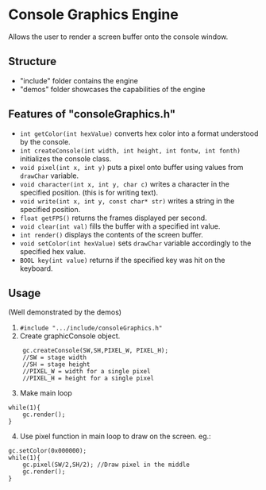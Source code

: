 # Console Graphics Engine
Allows the user to render a screen buffer onto the console window.
## Structure
- "include" folder contains the engine
- "demos" folder showcases the capabilities of the engine

## Features of "consoleGraphics.h"
- ``` int getColor(int hexValue) ``` converts hex color into a format understood by the console.
- ``` int createConsole(int width, int height, int fontw, int fonth) ``` initializes the console class.
- ``` void pixel(int x, int y) ``` puts a pixel onto buffer using values from ``` drawChar ``` variable.
- ``` void character(int x, int y, char c) ``` writes a character in the specified position. (this is for writing text).
- ``` void write(int x, int y, const char* str) ``` writes a string in the specified position.
- ``` float getFPS() ``` returns the frames displayed per second.
- ``` void clear(int val) ``` fills the buffer with a specified int value.
- ``` int render() ``` displays the contents of the screen buffer.
- ``` void setColor(int hexValue) ``` sets ``` drawChar ``` variable accordingly to the specified hex value.
- ``` BOOL key(int value) ``` returns if the specified key was hit on the keyboard.

## Usage
(Well demonstrated by the demos)
1. ``` #include ".../include/consoleGraphics.h" ```
2. Create graphicConsole object.
``` graphicConsole gc;
    gc.createConsole(SW,SH,PIXEL_W, PIXEL_H);
    //SW = stage width
    //SH = stage height
    //PIXEL_W = width for a single pixel
    //PIXEL_H = height for a single pixel
```
3. Make main loop
```
while(1){
    gc.render();
}
```
4. Use pixel function in main loop to draw on the screen.
eg.:
```
gc.setColor(0x000000);
while(1){
    gc.pixel(SW/2,SH/2); //Draw pixel in the middle
    gc.render();
}
```